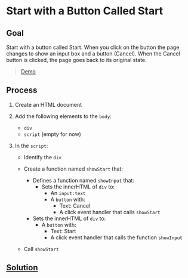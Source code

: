 # Start with a Button Called Start

## Goal

Start with a button called Start. When you click on the button the page changes to show an input box and a button (Cancel). When the Cancel button is clicked, the page goes back to its original state.

> [Demo](demo.html)

## Process

1. Create an HTML document
2. Add the following elements to the `body`:
   - `div`
   - `script` (empty for now)
3. In the `script`:

   - Identify the `div`
   - Create a function named `showStart` that:

     - Defines a function named `showInput` that:
       - Sets the innerHTML of `div` to:
         - An `input:text`
         - A `button` with:
           - Text: Cancel
           - A click event handler that calls `showStart`
     - Sets the innerHTML of `div` to:
       - A `button` with:
         - Text: Start
         - A click event handler that calls the function `showInput`

   - Call `showStart`

## [Solution](solution.html)
